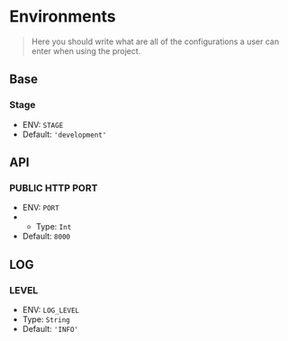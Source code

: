 # Environments
> Here you should write what are all of the configurations a user can enter when
using the project.

## Base
### Stage
- ENV: `STAGE`
- Default: `'development'`

## API
### PUBLIC HTTP PORT
- ENV: `PORT`
- - Type: `Int`
- Default: `8000`

## LOG
### LEVEL
- ENV: `LOG_LEVEL`
- Type: `String`
- Default: `'INFO'`
